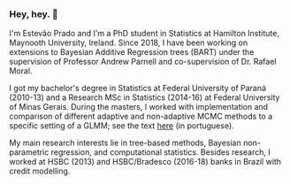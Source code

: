 ### Hey, hey. 👋

I'm Estevão Prado and I'm a PhD student in Statistics at Hamilton Institute, Maynooth University, Ireland. Since 2018, I have been working on extensions to Bayesian Additive Regression trees (BART) under the supervision of Professor Andrew Parnell and co-supervision of Dr. Rafael Moral.

I got my bachelor's degree in Statistics at Federal University of Paraná (2010-13) and a Research MSc in Statistics (2014-16) at Federal University of Minas Gerais. During the masters, I worked with implementation and comparison of different adaptive and non-adaptive MCMC methods to a specific setting of a GLMM; see the text [here](https://repositorio.ufmg.br/bitstream/1843/BUBD-A9ZGXY/1/principal.pdf) (in portuguese).

My main research interests lie in tree-based methods, Bayesian non-parametric regression, and computational statistics. Besides research, I worked at HSBC (2013) and HSBC/Bradesco (2016-18) banks in Brazil with credit modelling. 

<!--
bla bla bla
-->
